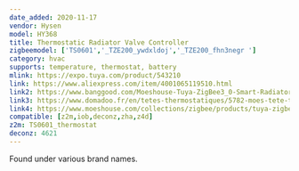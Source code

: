 ```yaml
---
date_added: 2020-11-17
vendor: Hysen
model: HY368
title: Thermostatic Radiator Valve Controller
zigbeemodel: ['TS0601','_TZE200_ywdxldoj','_TZE200_fhn3negr ']
category: hvac
supports: temperature, thermostat, battery
mlink: https://expo.tuya.com/product/543210
link: https://www.aliexpress.com/item/4001065119510.html
link2: https://www.banggood.com/Moeshouse-Tuya-ZigBee3_0-Smart-Radiator-Actuator-Programmable-Thermostatic-Radiator-Valve-Temperature-Controller-Voice-Control-via-Alexa-p-1741050.html
link3: https://www.domadoo.fr/en/tetes-thermostatiques/5782-moes-tete-thermostatique-intelligente-zigbee-30.html
link4: https://www.moeshouse.com/collections/zigbee/products/tuya-zigbee3-0-new-mini-wifi-radiator-actuator-smart-programmable-thermostat-temperature-trv-controller
compatible: [z2m,iob,deconz,zha,z4d]
z2m: TS0601_thermostat
deconz: 4621
---
```

Found under various brand names.
